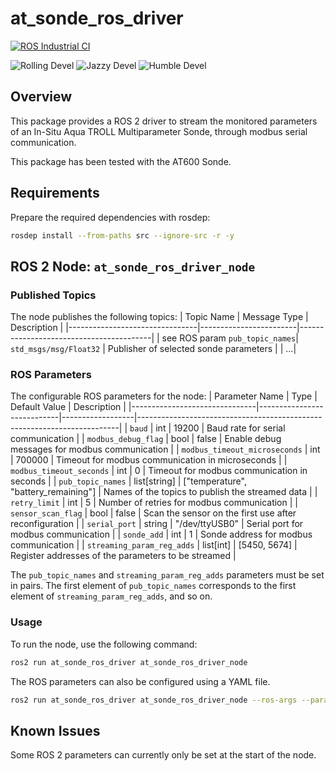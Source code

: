 # at_sonde_ros_driver

[![ROS Industrial CI](https://github.com/ma-shangao/at_sonde_ros_driver/actions/workflows/ros_ind_ci_action.yml/badge.svg?branch=main)](https://github.com/ma-shangao/at_sonde_ros_driver/actions/workflows/ros_ind_ci_action.yml)

![Rolling Devel](https://img.shields.io/jenkins/build?jobUrl=https%3A%2F%2Fbuild.ros2.org%2Fjob%2FRdev__at_sonde_ros_driver__ubuntu_noble_amd64%2F&logo=ros&label=rolling%20devel)
![Jazzy Devel](https://img.shields.io/jenkins/build?jobUrl=https%3A%2F%2Fbuild.ros2.org%2Fjob%2FJdev__at_sonde_ros_driver__ubuntu_noble_amd64%2F&logo=ros&label=jazzy%20devel)
![Humble Devel](https://img.shields.io/jenkins/build?jobUrl=https%3A%2F%2Fbuild.ros2.org%2Fjob%2FHdev__at_sonde_ros_driver__ubuntu_jammy_amd64%2F&logo=ros&label=humble%20devel)

## Overview
This package provides a ROS 2 driver to stream the monitored parameters of an In-Situ Aqua TROLL Multiparameter Sonde, through modbus serial communication.

This package has been tested with the AT600 Sonde.

## Requirements
Prepare the required dependencies with rosdep:
```bash
rosdep install --from-paths src --ignore-src -r -y
```

## ROS 2 Node: `at_sonde_ros_driver_node`

### Published Topics
The node publishes the following topics:
| Topic Name                     | Message Type           | Description                             |
|--------------------------------|------------------------|-----------------------------------------|
| see ROS param `pub_topic_names`| `std_msgs/msg/Float32` | Publisher of selected sonde parameters  |
| ...|

### ROS Parameters
The configurable ROS parameters for the node:
| Parameter Name                | Type                       | Default Value    | Description                                                             |
|-------------------------------|----------------------------|------------------|-------------------------------------------------------------------------|
| `baud`                        | int                        | 19200            | Baud rate for serial communication                                      | 
| `modbus_debug_flag`           | bool                       | false            | Enable debug messages for modbus communication                          |
| `modbus_timeout_microseconds` | int                        | 700000           | Timeout for modbus communication in microseconds                        |
| `modbus_timeout_seconds`      | int                        | 0                | Timeout for modbus communication in seconds                             |
| `pub_topic_names`             | list[string]               | ["temperature", "battery_remaining"] | Names of the topics to publish the streamed data    |
| `retry_limit`                 | int                        | 5                | Number of retries for modbus communication                              |
| `sensor_scan_flag`            | bool                       | false            | Scan the sensor on the first use after reconfiguration                  |
| `serial_port`                 | string                     | "/dev/ttyUSB0"   | Serial port for modbus communication                                    |
| `sonde_add`                   | int                        | 1                | Sonde address for modbus communication                                  |
| `streaming_param_reg_adds`    | list[int]                  | [5450, 5674]     | Register addresses of the parameters to be streamed                     |

The `pub_topic_names` and `streaming_param_reg_adds` parameters must be set in pairs. The first element of `pub_topic_names` corresponds to the first element of `streaming_param_reg_adds`, and so on.

### Usage
To run the node, use the following command:
```bash
ros2 run at_sonde_ros_driver at_sonde_ros_driver_node
```

The ROS parameters can also be configured using a YAML file.
```bash
ros2 run at_sonde_ros_driver at_sonde_ros_driver_node --ros-args --params-file <path_to_yaml_file>
```

## Known Issues
Some ROS 2 parameters can currently only be set at the start of the node. 

